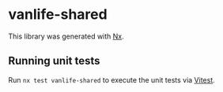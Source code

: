 # vanlife-shared

This library was generated with [Nx](https://nx.dev).

## Running unit tests

Run `nx test vanlife-shared` to execute the unit tests via [Vitest](https://vitest.dev/).
